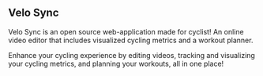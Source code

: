 ## Velo Sync

Velo Sync is an open source web-application made for cyclist! An online video editor that includes visualized cycling metrics and a workout planner.

Enhance your cycling experience by editing videos, tracking and visualizing your cycling metrics, and planning your workouts, all in one place!

